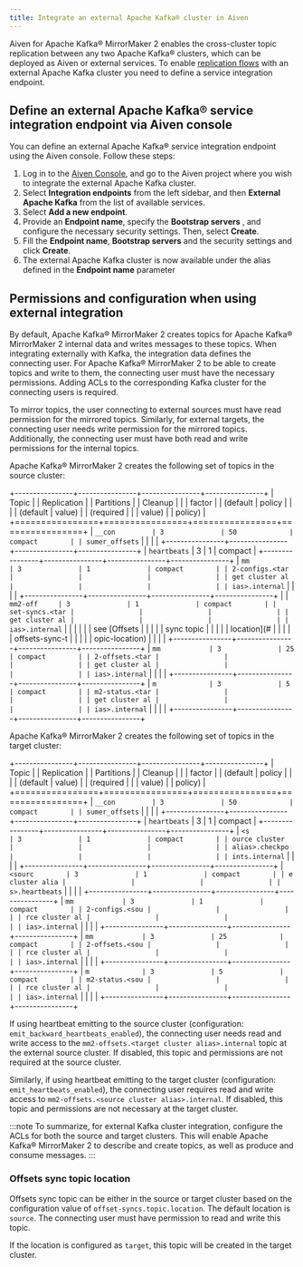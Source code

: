 ```yaml
---
title: Integrate an external Apache Kafka® cluster in Aiven
---
```


Aiven for Apache Kafka® MirrorMaker 2 enables the cross-cluster topic
replication between any two Apache Kafka® clusters, which can be
deployed as Aiven or external services. To enable
[replication flows](setup-replication-flow) with an external Apache Kafka cluster you need to define a
service integration endpoint.

## Define an external Apache Kafka® service integration endpoint via Aiven console

You can define an external Apache Kafka® service integration endpoint
using the Aiven console. Follow these steps:

1.  Log in to the [Aiven Console](https://console.aiven.io/), and go to
    the Aiven project where you wish to integrate the external Apache
    Kafka cluster.
2.  Select **Integration endpoints** from the left sidebar, and then
    **External Apache Kafka** from the list of available services.
3.  Select **Add a new endpoint**.
4.  Provide an **Endpoint name**, specify the **Bootstrap servers** ,
    and configure the necessary security settings. Then, select
    **Create**.
5.  Fill the **Endpoint name**, **Bootstrap servers** and the security
    settings and click **Create**.
6.  The external Apache Kafka cluster is now available under the alias
    defined in the **Endpoint name** parameter

## Permissions and configuration when using external integration

By default, Apache Kafka® MirrorMaker 2 creates topics for Apache Kafka®
MirrorMaker 2 internal data and writes messages to these topics. When
integrating externally with Kafka, the integration data defines the
connecting user. For Apache Kafka® MirrorMaker 2 to be able to create
topics and write to them, the connecting user must have the necessary
permissions. Adding ACLs to the corresponding Kafka cluster for the
connecting users is required.

To mirror topics, the user connecting to external sources must have read
permission for the mirrored topics. Similarly, for external targets, the
connecting user needs write permission for the mirrored topics.
Additionally, the connecting user must have both read and write
permissions for the internal topics.

Apache Kafka® MirrorMaker 2 creates the following set of topics in the
source cluster:

+----------------+----------------+----------------+----------------+
| Topic          | | Replication  | | Partitions   | | Cleanup      |
|                |   factor       | | (default     |   policy       |
|                | | (default     |   value)       | | (required    |
|                |   value)       |                |   policy)      |
+================+================+================+================+
| `__con         | 3              | 50             | compact        |
| sumer_offsets` |                |                |                |
+----------------+----------------+----------------+----------------+
| `heartbeats`   | 3              | 1              | compact        |
+----------------+----------------+----------------+----------------+
| `mm            | 3              | 1              | compact        |
| 2-configs.<tar |                |                |                |
| get cluster al |                |                |                |
| ias>.internal` |                |                |                |
+----------------+----------------+----------------+----------------+
| | `mm2-off     | 3              | 1              | compact        |
| set-syncs.<tar |                |                |                |
| get cluster al |                |                |                |
| ias>.internal` |                |                |                |
| | see [Offsets |                |                |                |
|   sync topic   |                |                |                |
|   location](#  |                |                |                |
| offsets-sync-t |                |                |                |
| opic-location) |                |                |                |
+----------------+----------------+----------------+----------------+
| `mm            | 3              | 25             | compact        |
| 2-offsets.<tar |                |                |                |
| get cluster al |                |                |                |
| ias>.internal` |                |                |                |
+----------------+----------------+----------------+----------------+
| `m             | 3              | 5              | compact        |
| m2-status.<tar |                |                |                |
| get cluster al |                |                |                |
| ias>.internal` |                |                |                |
+----------------+----------------+----------------+----------------+

Apache Kafka® MirrorMaker 2 creates the following set of topics in the
target cluster:

+----------------+----------------+----------------+----------------+
| Topic          | | Replication  | | Partitions   | | Cleanup      |
|                |   factor       | | (default     |   policy       |
|                | | (default     |   value)       | | (required    |
|                |   value)       |                |   policy)      |
+================+================+================+================+
| `__con         | 3              | 50             | compact        |
| sumer_offsets` |                |                |                |
+----------------+----------------+----------------+----------------+
| `heartbeats`   | 3              | 1              | compact        |
+----------------+----------------+----------------+----------------+
| `<s            | 3              | 1              | compact        |
| ource cluster  |                |                |                |
| alias>.checkpo |                |                |                |
| ints.internal` |                |                |                |
+----------------+----------------+----------------+----------------+
| `<sourc        | 3              | 1              | compact        |
| e cluster alia |                |                |                |
| s>.heartbeats` |                |                |                |
+----------------+----------------+----------------+----------------+
| `mm            | 3              | 1              | compact        |
| 2-configs.<sou |                |                |                |
| rce cluster al |                |                |                |
| ias>.internal` |                |                |                |
+----------------+----------------+----------------+----------------+
| `mm            | 3              | 25             | compact        |
| 2-offsets.<sou |                |                |                |
| rce cluster al |                |                |                |
| ias>.internal` |                |                |                |
+----------------+----------------+----------------+----------------+
| `m             | 3              | 5              | compact        |
| m2-status.<sou |                |                |                |
| rce cluster al |                |                |                |
| ias>.internal` |                |                |                |
+----------------+----------------+----------------+----------------+

If using heartbeat emitting to the source cluster (configuration:
`emit_backward_heartbeats_enabled`), the connecting user needs read and
write access to the `mm2-offsets.<target cluster alias>.internal` topic
at the external source cluster. If disabled, this topic and permissions
are not required at the source cluster.

Similarly, if using heartbeat emitting to the target cluster
(configuration: `emit_heartbeats_enabled`), the connecting user requires
read and write access to `mm2-offsets.<source cluster alias>.internal`.
If disabled, this topic and permissions are not necessary at the target
cluster.

:::note
To summarize, for external Kafka cluster integration, configure the ACLs
for both the source and target clusters. This will enable Apache Kafka®
MirrorMaker 2 to describe and create topics, as well as produce and
consume messages.
:::

### Offsets sync topic location

Offsets sync topic can be either in the source or target cluster based
on the configuration value of `offset-syncs.topic.location`. The default
location is `source`. The connecting user must have permission to read
and write this topic.

If the location is configured as `target`, this topic will be created in
the target cluster.

